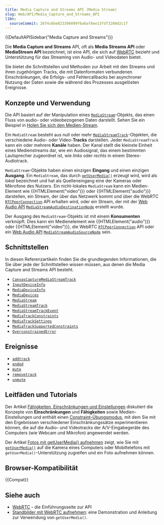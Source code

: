 ```yaml
---
title: Media Capture and Streams API (Media Stream)
slug: Web/API/Media_Capture_and_Streams_API
l10n:
  sourceCommit: 26f4c6be023396099f6a6af8ee13fdf3280d2c1f
---
```


{{DefaultAPISidebar("Media Capture and Streams")}}

Die **Media Capture and Streams** API, oft als **Media Streams API** oder **MediaStream API** bezeichnet, ist eine API, die sich auf [WebRTC](/de/docs/Web/API/WebRTC_API) bezieht und Unterstützung für das Streaming von Audio- und Videodaten bietet.

Sie bietet die Schnittstellen und Methoden zur Arbeit mit den Streams und ihren zugehörigen Tracks, die mit Datenformaten verbundenen Einschränkungen, die Erfolgs- und Fehlercallbacks bei asynchroner Nutzung der Daten sowie die während des Prozesses ausgelösten Ereignisse.

## Konzepte und Verwendung

Die API basiert auf der Manipulation eines [`MediaStream`](/de/docs/Web/API/MediaStream)-Objekts, das einen Fluss von audio- oder videobezogenen Daten darstellt. Sehen Sie ein Beispiel in [Holen Sie sich den Medien-Stream](/de/docs/Web/API/Media_Capture_and_Streams_API/Taking_still_photos#the_startup_function).

Ein `MediaStream` besteht aus null oder mehr [`MediaStreamTrack`](/de/docs/Web/API/MediaStreamTrack)-Objekten, die verschiedene Audio- oder Video-**Tracks** darstellen. Jeder `MediaStreamTrack` kann ein oder mehrere **Kanäle** haben. Der Kanal stellt die kleinste Einheit eines Medienstreams dar, wie ein Audiosignal, das einem bestimmten Lautsprecher zugeordnet ist, wie _links_ oder _rechts_ in einem Stereo-Audiotrack.

`MediaStream`-Objekte haben einen einzigen **Eingang** und einen einzigen **Ausgang**. Ein `MediaStream`, das durch [`getUserMedia()`](/de/docs/Web/API/MediaDevices/getUserMedia) erzeugt wird, wird als _lokal_ bezeichnet und hat als Quelleneingang eine der Kameras oder Mikrofone des Nutzers. Ein nicht-lokales `MediaStream` kann ein Medien-Element wie {{HTMLElement("video")}} oder {{HTMLElement("audio")}} darstellen, ein Stream, der über das Netzwerk kommt und über die WebRTC [`RTCPeerConnection`](/de/docs/Web/API/RTCPeerConnection) API erhalten wird, oder ein Stream, der mit der [Web Audio API](/de/docs/Web/API/Web_Audio_API) [`MediaStreamAudioDestinationNode`](/de/docs/Web/API/MediaStreamAudioDestinationNode) erstellt wurde.

Der Ausgang des `MediaStream`-Objekts ist mit einem **Konsumenten** verknüpft. Dies kann ein Medienelement wie {{HTMLElement("audio")}} oder {{HTMLElement("video")}}, die WebRTC [`RTCPeerConnection`](/de/docs/Web/API/RTCPeerConnection) API oder ein [Web Audio API](/de/docs/Web/API/Web_Audio_API) [`MediaStreamAudioSourceNode`](/de/docs/Web/API/MediaStreamAudioSourceNode) sein.

## Schnittstellen

In diesen Referenzartikeln finden Sie die grundlegenden Informationen, die Sie über jede der Schnittstellen wissen müssen, aus denen die Media Capture and Streams API besteht.

- [`CanvasCaptureMediaStreamTrack`](/de/docs/Web/API/CanvasCaptureMediaStreamTrack)
- [`InputDeviceInfo`](/de/docs/Web/API/InputDeviceInfo)
- [`MediaDeviceInfo`](/de/docs/Web/API/MediaDeviceInfo)
- [`MediaDevices`](/de/docs/Web/API/MediaDevices)
- [`MediaStream`](/de/docs/Web/API/MediaStream)
- [`MediaStreamTrack`](/de/docs/Web/API/MediaStreamTrack)
- [`MediaStreamTrackEvent`](/de/docs/Web/API/MediaStreamTrackEvent)
- [`MediaTrackConstraints`](/de/docs/Web/API/MediaTrackConstraints)
- [`MediaTrackSettings`](/de/docs/Web/API/MediaTrackSettings)
- [`MediaTrackSupportedConstraints`](/de/docs/Web/API/MediaTrackSupportedConstraints)
- [`OverconstrainedError`](/de/docs/Web/API/OverconstrainedError)

## Ereignisse

- [`addtrack`](/de/docs/Web/API/MediaStream/addtrack_event)
- [`ended`](/de/docs/Web/API/MediaStreamTrack/ended_event)
- [`mute`](/de/docs/Web/API/MediaStreamTrack/mute_event)
- [`removetrack`](/de/docs/Web/API/MediaStream/removetrack_event)
- [`unmute`](/de/docs/Web/API/MediaStreamTrack/unmute_event)

## Leitfäden und Tutorials

Der Artikel [Fähigkeiten, Einschränkungen und Einstellungen](/de/docs/Web/API/Media_Capture_and_Streams_API/Constraints) diskutiert die Konzepte von **Einschränkungen** und **Fähigkeiten** sowie Medien-Einstellungen und enthält einen [Constraint-Übungsmodus](/de/docs/Web/API/Media_Capture_and_Streams_API/Constraints#example_constraint_exerciser), mit dem Sie mit den Ergebnissen verschiedener Einschränkungssätze experimentieren können, die auf die Audio- und Videotracks der A/V-Eingabegeräte des Computers (wie Webcam und Mikrofon) angewendet werden.

Der Artikel [Fotos mit getUserMedia() aufnehmen](/de/docs/Web/API/Media_Capture_and_Streams_API/Taking_still_photos) zeigt, wie Sie mit [`getUserMedia()`](/de/docs/Web/API/MediaDevices/getUserMedia) auf die Kamera eines Computers oder Mobiltelefons mit `getUserMedia()`-Unterstützung zugreifen und ein Foto aufnehmen können.

## Browser-Kompatibilität

{{Compat}}

## Siehe auch

- [WebRTC](/de/docs/Web/API/WebRTC_API) - die Einführungsseite zur API
- [Standbilder mit WebRTC aufnehmen](/de/docs/Web/API/Media_Capture_and_Streams_API/Taking_still_photos): eine Demonstration und Anleitung zur Verwendung von `getUserMedia()`.
